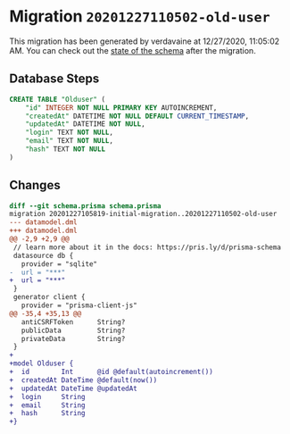 # Migration `20201227110502-old-user`

This migration has been generated by verdavaine at 12/27/2020, 11:05:02 AM.
You can check out the [state of the schema](./schema.prisma) after the migration.

## Database Steps

```sql
CREATE TABLE "Olduser" (
    "id" INTEGER NOT NULL PRIMARY KEY AUTOINCREMENT,
    "createdAt" DATETIME NOT NULL DEFAULT CURRENT_TIMESTAMP,
    "updatedAt" DATETIME NOT NULL,
    "login" TEXT NOT NULL,
    "email" TEXT NOT NULL,
    "hash" TEXT NOT NULL
)
```

## Changes

```diff
diff --git schema.prisma schema.prisma
migration 20201227105819-initial-migration..20201227110502-old-user
--- datamodel.dml
+++ datamodel.dml
@@ -2,9 +2,9 @@
 // learn more about it in the docs: https://pris.ly/d/prisma-schema
 datasource db {
   provider = "sqlite"
-  url = "***"
+  url = "***"
 }
 generator client {
   provider = "prisma-client-js"
@@ -35,4 +35,13 @@
   antiCSRFToken      String?
   publicData         String?
   privateData        String?
 }
+
+model Olduser {
+  id        Int      @id @default(autoincrement())
+  createdAt DateTime @default(now())
+  updatedAt DateTime @updatedAt
+  login     String
+  email     String
+  hash      String
+}
```


